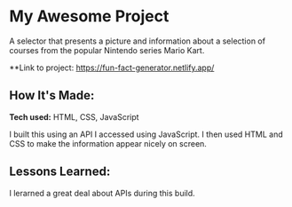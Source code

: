 # My Awesome Project
A selector that presents a picture and information about a selection of courses from the popular Nintendo series Mario Kart.

**Link to project: https://fun-fact-generator.netlify.app/



## How It's Made:

**Tech used:** HTML, CSS, JavaScript

I built this using an API I accessed using JavaScript. I then used HTML and CSS to make the information appear nicely on screen. 


## Lessons Learned:

I lerarned a great deal about APIs during this build. 




